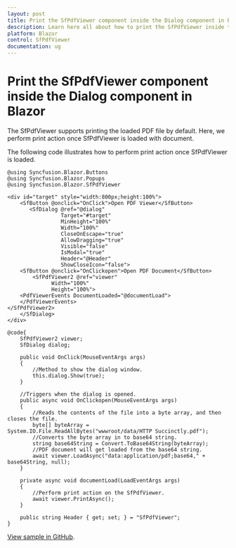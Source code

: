 ```yaml
---
layout: post
title: Print the SfPdfViewer component inside the Dialog component in Blazor | Syncfusion
description: Learn here all about how to print the SfPdfViewer inside the Dialog in Syncfusion Blazor SfPdfViewer component and more.
platform: Blazor
control: SfPdfViewer
documentation: ug
---
```


# Print the SfPdfViewer component inside the Dialog component in Blazor

The SfPdfViewer supports printing the loaded PDF file by default. Here, we perform print action once SfPdfViewer is loaded with document.

The following code illustrates how to perform print action once SfPdfViewer is loaded.

```cshtml
@using Syncfusion.Blazor.Buttons
@using Syncfusion.Blazor.Popups
@using Syncfusion.Blazor.SfPdfViewer

<div id="target" style="width:800px;height:100%">
    <SfButton @onclick="OnClick">Open PDF Viewer</SfButton>
       <SfDialog @ref="@dialog" 
                 Target="#target" 
                 MinHeight="100%" 
                 Width="100%" 
                 CloseOnEscape="true" 
                 AllowDragging="true" 
                 Visible="false"
                 IsModal="true" 
                 Header="@Header" 
                 ShowCloseIcon="false">
    <SfButton @onclick="OnClickopen">Open PDF Document</SfButton>
        <SfPdfViewer2 @ref="viewer"
              Width="100%"
              Height="100%">
    <PdfViewerEvents DocumentLoaded="@documentLoad">
    </PdfViewerEvents>
</SfPdfViewer2>
    </SfDialog>
</div>

@code{
    SfPdfViewer2 viewer;
    SfDialog dialog;

    public void OnClick(MouseEventArgs args)
    {
        //Method to show the dialog window.
        this.dialog.Show(true);
    }

    //Triggers when the dialog is opened.
    public async void OnClickopen(MouseEventArgs args)
    {
        //Reads the contents of the file into a byte array, and then closes the file.
        byte[] byteArray = System.IO.File.ReadAllBytes("wwwroot/data/HTTP Succinctly.pdf");
        //Converts the byte array in to base64 string.
        string base64String = Convert.ToBase64String(byteArray);
        //PDF document will get loaded from the base64 string.
        await viewer.LoadAsync("data:application/pdf;base64," + base64String, null);
    }

    private async void documentLoad(LoadEventArgs args)
    {
        //Perform print action on the SfPdfViewer. 
        await viewer.PrintAsync();
    }

    public string Header { get; set; } = "SfPdfViewer";
}
```

[View sample in GitHub](https://github.com/SyncfusionExamples/blazor-pdf-viewer-examples/tree/master/Print/PDF%20Viewer%20in%20a%20Dialog-SfPdfViewer).
